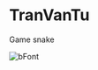 # TranVanTu
Game snake





![bFont](https://user-images.githubusercontent.com/83269709/116988406-851cf100-acfa-11eb-8323-64d3ec62f5d6.png)
